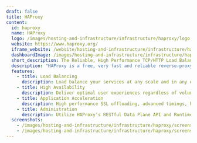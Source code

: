 ```yaml
---
draft: false
title: HAProxy
content:
  id: haproxy
  name: HAProxy
  logo: /images/hosting-and-infrastructure/infrastructure/haproxy/logo.png
  website: https://www.haproxy.org/
  iframe_website: /website/hosting-and-infrastructure/infrastructure/haproxy
  dashboardImage: /images/hosting-and-infrastructure/infrastructure/haproxy/screenshot-1.png
  short_description: The Reliable, High Performance TCP/HTTP Load Balancer
  description: "HAProxy is a free, very fast and reliable reverse-proxy offering high availability, load balancing, and proxying for TCP and HTTP-based applications. It is particularly suited for very high traffic web sites and powers a significant portion of the world's most visited ones. Over the years it has become the de-facto standard opensource load balancer."
  features:
    - title: Load Balancing
      description: Load balance your services at any scale and in any environment with our feature-rich application delivery controllers.
    - title: High Availability
      description: Deliver optimal user experiences regardless of volume of visitors, number of hits, or complexity of request.
    - title: Application Acceleration
      description: High performance SSL offloading, advanced timings, high performance lookup maps, HTTP compression, device detection and HTTP routing.
    - title: Administration
      description: Utilize HAProxy’s RESTful Data Plane API and Runtime API to manipulate your load balancer’s configuration or to drain traffic. Make changes dynamically without risking impact to other services.
  screenshots:
    - /images/hosting-and-infrastructure/infrastructure/haproxy/screenshot-1.png
    - /images/hosting-and-infrastructure/infrastructure/haproxy/screenshot-2.png
---
```

